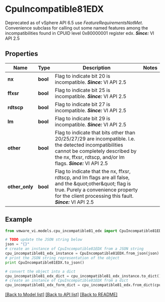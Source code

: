 # CpuIncompatible81EDX

Deprecated as of vSphere API 6.5 use *FeatureRequirementsNotMet*.  Convenience subclass for calling out some named features among the incompatibilities found in CPUID level 0x80000001 register edx.  ***Since:*** VI API 2.5 

## Properties
Name | Type | Description | Notes
------------ | ------------- | ------------- | -------------
**nx** | **bool** | Flag to indicate bit 20 is incompatible.  ***Since:*** VI API 2.5  | 
**ffxsr** | **bool** | Flag to indicate bit 25 is incompatible.  ***Since:*** VI API 2.5  | 
**rdtscp** | **bool** | Flag to indicate bit 27 is incompatible.  ***Since:*** VI API 2.5  | 
**lm** | **bool** | Flag to indicate bit 29 is incompatible.  ***Since:*** VI API 2.5  | 
**other** | **bool** | Flag to indicate that bits other than 20/25/27/29 are incompatible.  I.e. the detected incompatibilities cannot be completely described by the nx, ffxsr, rdtscp, and/or lm flags.  ***Since:*** VI API 2.5  | 
**other_only** | **bool** | Flag to indicate that the nx, ffxsr, rdtscp, and lm flags are all false, and the \&quot;other\&quot; flag is true.  Purely a convenience property for the client processing this fault.  ***Since:*** VI API 2.5  | 

## Example

```python
from vmware_vi.models.cpu_incompatible81_edx import CpuIncompatible81EDX

# TODO update the JSON string below
json = "{}"
# create an instance of CpuIncompatible81EDX from a JSON string
cpu_incompatible81_edx_instance = CpuIncompatible81EDX.from_json(json)
# print the JSON string representation of the object
print CpuIncompatible81EDX.to_json()

# convert the object into a dict
cpu_incompatible81_edx_dict = cpu_incompatible81_edx_instance.to_dict()
# create an instance of CpuIncompatible81EDX from a dict
cpu_incompatible81_edx_form_dict = cpu_incompatible81_edx.from_dict(cpu_incompatible81_edx_dict)
```
[[Back to Model list]](../README.md#documentation-for-models) [[Back to API list]](../README.md#documentation-for-api-endpoints) [[Back to README]](../README.md)


